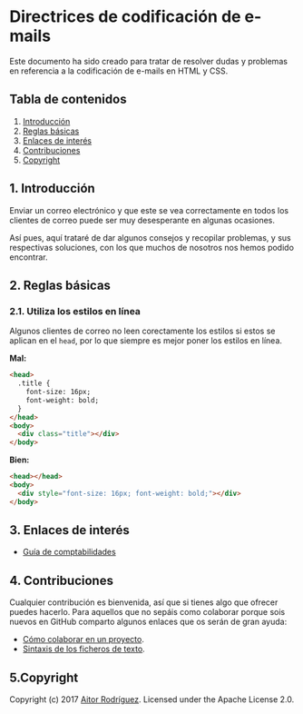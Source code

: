 # Directrices de codificación de e-mails

Este documento ha sido creado para tratar de resolver dudas y problemas en referencia a la codificación de e-mails en HTML y CSS.


## Tabla de contenidos

1. [Introducción](#introduccion)
2. [Reglas básicas](#reglasbasicas)
3. [Enlaces de interés](#enlacesinteres)
4. [Contribuciones](#contribuciones)
5. [Copyright](#copyright)

<a name="introduccion"></a>
## 1. Introducción

Enviar un correo electrónico y que este se vea correctamente en todos los clientes de correo puede ser muy desesperante en algunas ocasiones.

Así pues, aquí trataré de dar algunos consejos y recopilar problemas, y sus respectivas soluciones, con los que muchos de nosotros nos hemos podido encontrar.


<a name="reglasbasicas"></a>
## 2. Reglas básicas

### 2.1. Utiliza los estilos en línea

Algunos clientes de correo no leen corectamente los estilos si estos se aplican en el `head`, por lo que siempre es mejor poner los estilos en línea.

**Mal:**
```html
<head>
  .title {
    font-size: 16px;
    font-weight: bold;
  }
</head>
<body>
  <div class="title"></div>
</body>
```

**Bien:**
```html
<head></head>
<body>
  <div style="font-size: 16px; font-weight: bold;"></div>
</body>
```


<a name="enlacesinteres"></a>
## 3. Enlaces de interés

- [Guía de comptabilidades](https://www.campaignmonitor.com/css)


<a name="contribuciones"></a>
## 4. Contribuciones

Cualquier contribución es bienvenida, así que si tienes algo que ofrecer puedes hacerlo. Para aquellos que no sepáis como colaborar porque sois nuevos en GitHub comparto algunos enlaces que os serán de gran ayuda:

- [Cómo colaborar en un proyecto](https://gist.github.com/BCasal/026e4c7f5c71418485c1).
- [Sintaxis de los ficheros de texto](https://help.github.com/articles/basic-writing-and-formatting-syntax/).


<a name="copyright"></a>
## 5.Copyright

Copyright (c) 2017 [Aitor Rodríguez](http://www.frontendfactory.es). Licensed under the Apache License 2.0.
